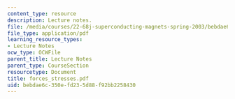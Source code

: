 ```yaml
---
content_type: resource
description: Lecture notes.
file: /media/courses/22-68j-superconducting-magnets-spring-2003/bebdae6c350efd235d88f92bb2258430_forces_stresses.pdf
file_type: application/pdf
learning_resource_types:
- Lecture Notes
ocw_type: OCWFile
parent_title: Lecture Notes
parent_type: CourseSection
resourcetype: Document
title: forces_stresses.pdf
uid: bebdae6c-350e-fd23-5d88-f92bb2258430
---
```


